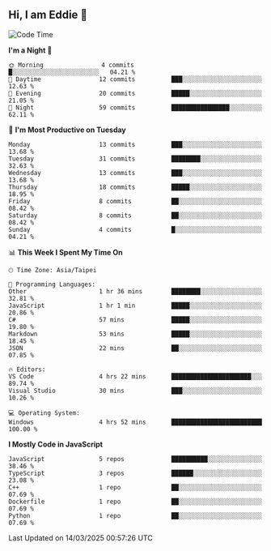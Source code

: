 ## Hi, I am Eddie 👋

<!--START_SECTION:waka-->
![Code Time](http://img.shields.io/badge/Code%20Time-461%20hrs%203%20mins-blue)

**I'm a Night 🦉** 

```text
🌞 Morning                4 commits           █░░░░░░░░░░░░░░░░░░░░░░░░   04.21 % 
🌆 Daytime                12 commits          ███░░░░░░░░░░░░░░░░░░░░░░   12.63 % 
🌃 Evening                20 commits          █████░░░░░░░░░░░░░░░░░░░░   21.05 % 
🌙 Night                  59 commits          ████████████████░░░░░░░░░   62.11 % 
```
📅 **I'm Most Productive on Tuesday** 

```text
Monday                   13 commits          ███░░░░░░░░░░░░░░░░░░░░░░   13.68 % 
Tuesday                  31 commits          ████████░░░░░░░░░░░░░░░░░   32.63 % 
Wednesday                13 commits          ███░░░░░░░░░░░░░░░░░░░░░░   13.68 % 
Thursday                 18 commits          █████░░░░░░░░░░░░░░░░░░░░   18.95 % 
Friday                   8 commits           ██░░░░░░░░░░░░░░░░░░░░░░░   08.42 % 
Saturday                 8 commits           ██░░░░░░░░░░░░░░░░░░░░░░░   08.42 % 
Sunday                   4 commits           █░░░░░░░░░░░░░░░░░░░░░░░░   04.21 % 
```


📊 **This Week I Spent My Time On** 

```text
🕑︎ Time Zone: Asia/Taipei

💬 Programming Languages: 
Other                    1 hr 36 mins        ████████░░░░░░░░░░░░░░░░░   32.81 % 
JavaScript               1 hr 1 min          █████░░░░░░░░░░░░░░░░░░░░   20.86 % 
C#                       57 mins             █████░░░░░░░░░░░░░░░░░░░░   19.80 % 
Markdown                 53 mins             █████░░░░░░░░░░░░░░░░░░░░   18.45 % 
JSON                     22 mins             ██░░░░░░░░░░░░░░░░░░░░░░░   07.85 % 

🔥 Editors: 
VS Code                  4 hrs 22 mins       ██████████████████████░░░   89.74 % 
Visual Studio            30 mins             ███░░░░░░░░░░░░░░░░░░░░░░   10.26 % 

💻 Operating System: 
Windows                  4 hrs 52 mins       █████████████████████████   100.00 % 
```

**I Mostly Code in JavaScript** 

```text
JavaScript               5 repos             ██████████░░░░░░░░░░░░░░░   38.46 % 
TypeScript               3 repos             ██████░░░░░░░░░░░░░░░░░░░   23.08 % 
C++                      1 repo              ██░░░░░░░░░░░░░░░░░░░░░░░   07.69 % 
Dockerfile               1 repo              ██░░░░░░░░░░░░░░░░░░░░░░░   07.69 % 
Python                   1 repo              ██░░░░░░░░░░░░░░░░░░░░░░░   07.69 % 
```




 Last Updated on 14/03/2025 00:57:26 UTC
<!--END_SECTION:waka-->
